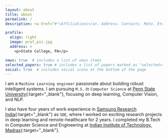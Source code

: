 ```yaml
---
layout: about
title: about
permalink: /
description: <a href="#">Affiliations</a>. Address. Contacts. Moto. Etc.

profile:
  align: right
  image: prof_pic.jpg
  address: >
    <p>State College, PA</p>

news: true  # includes a list of news items
selected_papers: true # includes a list of papers marked as "selected={true}"
social: true  # includes social icons at the bottom of the page
---
```


I am a `Machine Learning engineer` passionate about building robust intelligent systems. I am pursuing `M.S.` in `Computer Science` at [Penn State University](https://www.eecs.psu.edu/){:target="\_blank"}, focusing on deep learning, Computer Vision, and NLP. 

I also have four years of work experience in [Samsung Research India](https://research.samsung.com/sri-d){:target="\_blank"} as `SDE`, where I worked on exciting research projects in deep learning and remote-healthcare for 2 years. I completed my B.Tech in Computer Science and Engineering at [Indian Institute of Technology, Madras](www.iitm.cse.ac.in){:target="\_blank"}.
